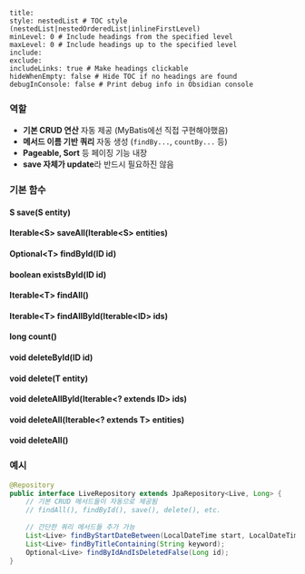
```table-of-contents
title: 
style: nestedList # TOC style (nestedList|nestedOrderedList|inlineFirstLevel)
minLevel: 0 # Include headings from the specified level
maxLevel: 0 # Include headings up to the specified level
include: 
exclude: 
includeLinks: true # Make headings clickable
hideWhenEmpty: false # Hide TOC if no headings are found
debugInConsole: false # Print debug info in Obsidian console
```
### 역할
- **기본 CRUD 연산** 자동 제공 (MyBatis에선 직접 구현해야했음)
- **메서드 이름 기반 쿼리** 자동 생성 (`findBy...`, `countBy...` 등)
- **Pageable, Sort** 등 페이징 기능 내장
- **save 자체가 update**라 반드시 필요하진 않음

### 기본 함수
#### S **save**(S entity)
#### Iterable\<S\> **saveAll**(Iterable\<S\> entities)
#### Optional\<T\> **findById**(ID id)
#### boolean **existsById**(ID id)
#### Iterable\<T\> **findAll**()
#### Iterable\<T\> **findAllById**(Iterable\<ID\> ids)
#### long **count**()
#### void **deleteById**(ID id)
#### void **delete**(T entity)
#### void **deleteAllById**(Iterable\<? extends ID\> ids)
#### void **deleteAll**(Iterable\<? extends T\> entities)
#### void **deleteAll**()

### 예시
```java
@Repository
public interface LiveRepository extends JpaRepository<Live, Long> {
    // 기본 CRUD 메서드들이 자동으로 제공됨
    // findAll(), findById(), save(), delete(), etc.
    
    // 간단한 쿼리 메서드들 추가 가능
    List<Live> findByStartDateBetween(LocalDateTime start, LocalDateTime end);
    List<Live> findByTitleContaining(String keyword);
    Optional<Live> findByIdAndIsDeletedFalse(Long id);
}
```